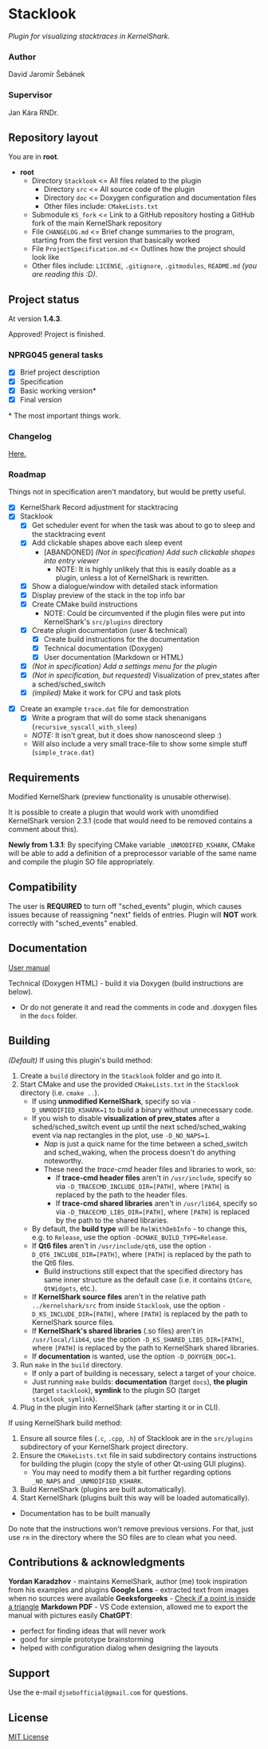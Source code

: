 # Stacklook
*Plugin for visualizing stacktraces in KernelShark.*

### Author

David Jaromír Šebánek

### Supervisor

Jan Kára RNDr.

## Repository layout

You are in **root**.

- **root**
    - Directory `Stacklook` <= All files related to the plugin
        - Directory `src` <= All source code of the plugin
        - Directory `doc` <= Doxygen configuration and documentation files
        - Other files include: `CMakeLists.txt`
    - Submodule `KS_fork` <= Link to a GitHub repository hosting a GitHub fork of the main KernelShark repository
    - File `CHANGELOG.md` <= Brief change summaries to the program, starting from the first version that basically worked
    - File `ProjectSpecification.md` <= Outlines how the project should look like
    - Other files include: `LICENSE`, `.gitignore`, `.gitmodules`, `README.md` *(you are reading this \:D)*.


## Project status

At version **1.4.3**.

Approved! Project is finished.

### NPRG045 general tasks

- [x] Brief project description
- [x] Specification
- [x] Basic working version*
- [x] Final version

\* The most important things work.

### Changelog

[Here.](./CHANGELOG.md)

### Roadmap

Things not in specification aren't mandatory, but would be pretty useful.

- [x] KernelShark Record adjustment for stacktracing
- [x] Stacklook
    * [x] Get scheduler event for when the task was about to go to sleep and the stacktracing event
    * [x] Add clickable shapes above each sleep event
        * [ABANDONED] *(Not in specification) Add such clickable shapes into entry viewer*
            * NOTE: It is highly unlikely that this is easily doable as a plugin, unless a lot of KernelShark is rewritten.
    * [x] Show a dialogue/window with detailed stack information
    * [x] Display preview of the stack in the top info bar
    * [x] Create CMake build instructions
        * NOTE: Could be circumvented if the plugin files were put into KernelShark's `src/plugins` directory
    * [x] Create plugin documentation (user & technical)
        <!-- NOTE: Limit thyself, author -->
        * [x] Create build instructions for the documentation
        * [x] Technical documentation (Doxygen)
        * [x] User documentation (Markdown or HTML)
    * [x] *(Not in specification) Add a settings menu for the plugin*
    * [x] *(Not in specification, but requested)* Visualization of prev_states after a sched/sched_switch
    * [x] *(implied)* Make it work for CPU and task plots
* [x] Create an example `trace.dat` file for demonstration
    * [x] Write a program that will do some stack shenanigans (`recursive_syscall_with_sleep`)
    * *NOTE:* It isn't great, but it does show nanosceond sleep :\)
    * Will also include a very small trace-file to show some simple stuff (`simple_trace.dat`)

## Requirements

Modified KernelShark (preview functionality is unusable otherwise).

It is possible to create a plugin that would work with unomdified
KernelShark version 2.3.1 (code that would need to be removed
contains a comment about this).

**Newly from 1.3.1**: By specifying CMake variable `_UNMODIFED_KSHARK`,
CMake will be able to add a definition of a preprocessor variable of the
same name and compile the plugin SO file appropriately.

## Compatibility

The user is **REQUIRED** to turn off "sched_events" plugin, which causes issues
because of reassigning "next" fields of entries. Plugin will **NOT** work
correctly with "sched_events" enabled.

## Documentation

[User manual](./Stacklook/doc/user/Manual.md)

Technical (Doxygen HTML) - build it via Doxygen (build instructions are below).
- Or do not generate it and read the comments in code and .doxygen files in
  the `docs` folder.

## Building

*(Default)* If using this plugin's build method:

1) Create a `build` directory in the `Stacklook` folder and go into it.
2) Start CMake and use the provided `CMakeLists.txt` in the `Stacklook` directory (i.e. `cmake ..`).
    - If using **unmodified KernelShark**, specify so via `-D_UNMODIFIED_KSHARK=1` to build a binary without unnecessary code.
    - If you wish to disable **visualization of prev_states** after a sched/sched_switch event up until the next sched/sched_waking event via nap rectangles in the plot, use `-D_NO_NAPS=1`.
        * *Nap* is just a quick name for the time between a sched_switch and sched_waking, when the process doesn't do anything noteworthy.
        * These need the *trace-cmd* header files and libraries to work, so:
            - If **trace-cmd header files** aren't in `/usr/include`, 
              specify so via `-D_TRACECMD_INCLUDE_DIR=[PATH]`, where
              `[PATH]` is replaced by the path to the header files.
            - If **trace-cmd shared libraries** aren't in `/usr/lib64`,
              specify so via `-D_TRACECMD_LIBS_DIR=[PATH]`, where
              `[PATH]` is replaced by the path to the shared libraries.
    - By default, the **build type** will be `RelWithDebInfo` - to change this, e.g. to `Release`, use the option `-DCMAKE_BUILD_TYPE=Release`.
    - If **Qt6 files** aren't in `/usr/include/qt6`, use the option `-D_QT6_INCLUDE_DIR=[PATH]`, where `[PATH]` is replaced by the path to the Qt6 files.
        - Build instructions still expect that the specified directory has same inner structure as the default case (i.e. it contains `QtCore`, `QtWidgets`, etc.).
    - If **KernelShark source files** aren't in the relative path `../kernelshark/src` from inside `Stacklook`, use the option `-D_KS_INCLUDE_DIR=[PATH]`, where `[PATH]` is replaced by the path to KernelShark source files.
    - If **KernelShark's shared libraries** (.so files) aren't in `/usr/local/lib64`, use the option `-D_KS_SHARED_LIBS_DIR=[PATH]`, where `[PATH]` is replaced by the path to KernelShark shared libraries.
    - If **documentation** is wanted, use the option `-D_DOXYGEN_DOC=1`.
3) Run `make` in the `build` directory.
    - If only a part of building is necessary, select a target of your choice.
    - Just running `make` builds: **documentation** (target `docs`), **the plugin** (target `stacklook`), **symlink** to the plugin SO (target `stacklook_symlink`).
4) Plug in the plugin into KernelShark (after starting it or in CLI).

If using KernelShark build method:

1) Ensure all source files (`.c`, `.cpp`, `.h`) of Stacklook are in the `src/plugins` subdirectory of your KernelShark project directory.
2) Ensure the `CMakeLists.txt` file in said subdirectory contains instructions for building the plugin (copy the style of other Qt-using GUI plugins).
    - You may need to modify them a bit further regarding options `_NO_NAPS` and `_UNMODIFIED_KSHARK`.
3) Build KernelShark (plugins are built automatically).
4) Start KernelShark (plugins built this way will be loaded automatically).
- Documentation has to be built manually

Do note that the instructions won't remove previous versions. For that, just use `rm` in the directory
where the SO files are to clean what you need.

## Contributions & acknowledgments

**Yordan Karadzhov** - maintains KernelShark, author (me) took inspiration from his examples and plugins
**Google Lens** - extracted text from images when no sources were available
**Geeksforgeeks** - [Check if a point is inside a triangle](https://www.geeksforgeeks.org/check-whether-a-given-point-lies-inside-a-triangle-or-not/)
**Markdown PDF** - VS Code extension, allowed me to export the manual with pictures easily
**ChatGPT**:
- perfect for finding ideas that will never work
- good for simple prototype brainstorming
- helped with configuration dialog when designing the layouts

## Support

Use the e-mail `djsebofficial@gmail.com` for questions.

## License

[MIT License](./LICENSE)
